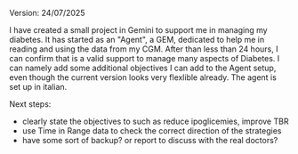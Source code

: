 Version: 24/07/2025

I have created a small project in Gemini to support me in managing my diabetes. It has started as an "Agent", a GEM, dedicated to help me in reading and using the data from my CGM. 
After than less than 24 hours, I can confirm that is a valid support to manage many aspects of Diabetes. I can namely add some additional objectives I can add to the Agent setup, even though the current version looks very flexlible already. The agent is set up in italian.

Next steps:
- clearly state the objectives to such as reduce ipoglicemies, improve TBR
- use Time in Range data to check the correct direction of the strategies
- have some sort of backup? or report to discuss with the real doctors?
